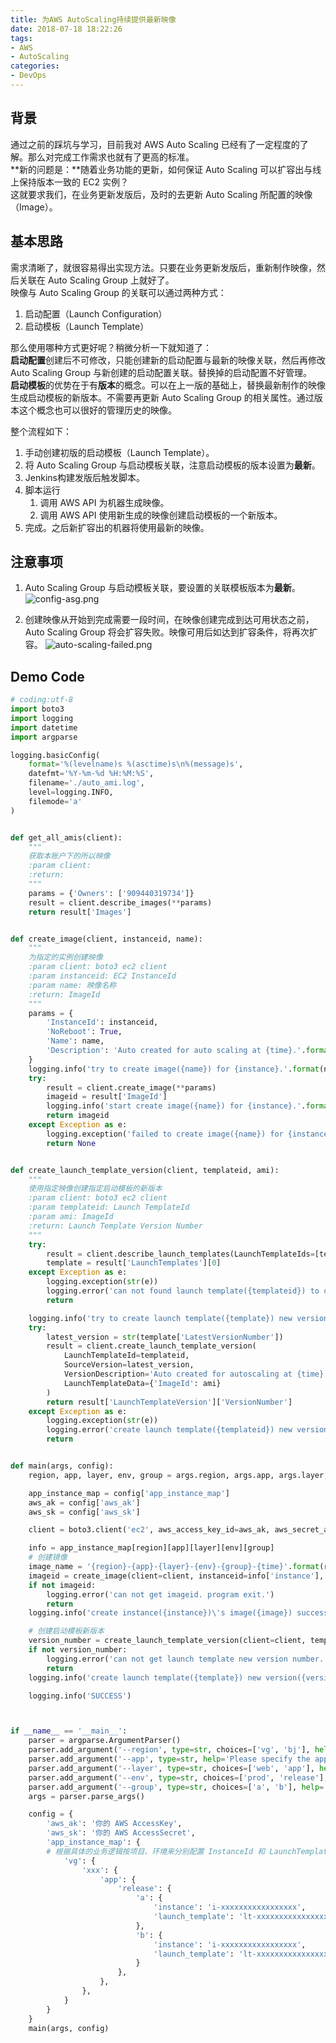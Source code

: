 ```yaml
---
title: 为AWS AutoScaling持续提供最新映像
date: 2018-07-18 18:22:26
tags:
- AWS
- AutoScaling
categories:
- DevOps
---
```


## 背景

通过之前的踩坑与学习，目前我对 AWS Auto Scaling 已经有了一定程度的了解。那么对完成工作需求也就有了更高的标准。  
**新的问题是：**随着业务功能的更新，如何保证 Auto Scaling 可以扩容出与线上保持版本一致的 EC2 实例？  
这就要求我们，在业务更新发版后，及时的去更新 Auto Scaling 所配置的映像（Image）。

<!--more-->

## 基本思路

需求清晰了，就很容易得出实现方法。只要在业务更新发版后，重新制作映像，然后关联在 Auto Scaling Group 上就好了。  
映像与 Auto Scaling Group 的关联可以通过两种方式：

1. 启动配置（Launch Configuration）
2. 启动模板（Launch Template）

那么使用哪种方式更好呢？稍微分析一下就知道了：  
**启动配置**创建后不可修改，只能创建新的启动配置与最新的映像关联，然后再修改 Auto Scaling Group 与新创建的启动配置关联。替换掉的启动配置不好管理。  
**启动模板**的优势在于有**版本**的概念。可以在上一版的基础上，替换最新制作的映像生成启动模板的新版本。不需要再更新 Auto Scaling Group 的相关属性。通过版本这个概念也可以很好的管理历史的映像。

整个流程如下：

1. 手动创建初版的启动模板（Launch Template）。
2. 将 Auto Scaling Group 与启动模板关联，注意启动模板的版本设置为**最新**。
3. Jenkins构建发版后触发脚本。
4. 脚本运行
    1. 调用 AWS API 为机器生成映像。
    2. 调用 AWS API 使用新生成的映像创建启动模板的一个新版本。
5. 完成。之后新扩容出的机器将使用最新的映像。


## 注意事项

1. Auto Scaling Group 与启动模板关联，要设置的关联模板版本为**最新**。
![config-asg.png](./config-asg.png)

2. 创建映像从开始到完成需要一段时间，在映像创建完成到达可用状态之前，Auto Scaling Group 将会扩容失败。映像可用后如达到扩容条件，将再次扩容。
![auto-scaling-failed.png](./auto-scaling-failed.png)


## Demo Code

```python
# coding:utf-8
import boto3
import logging
import datetime
import argparse

logging.basicConfig(
    format='%(levelname)s %(asctime)s\n%(message)s',
    datefmt='%Y-%m-%d %H:%M:%S',
    filename='./auto_ami.log',
    level=logging.INFO,
    filemode='a'
)


def get_all_amis(client):
    """
    获取本账户下的所以映像
    :param client:
    :return:
    """
    params = {'Owners': ['909440319734']}
    result = client.describe_images(**params)
    return result['Images']


def create_image(client, instanceid, name):
    """
    为指定的实例创建映像
    :param client: boto3 ec2 client
    :param instanceid: EC2 InstanceId
    :param name: 映像名称
    :return: ImageId
    """
    params = {
        'InstanceId': instanceid,
        'NoReboot': True,
        'Name': name,
        'Description': 'Auto created for auto scaling at {time}.'.format(time=datetime.datetime.now().strftime('%Y%m%d%H%M%S'))
    }
    logging.info('try to create image({name}) for {instance}.'.format(name=name, instance=instanceid))
    try:
        result = client.create_image(**params)
        imageid = result['ImageId']
        logging.info('start create image({name}) for {instance}.'.format(name=name, instance=instanceid))
        return imageid
    except Exception as e:
        logging.exception('failed to create image({name}) for {instance}.'.format(name=name, instance=instanceid))
        return None


def create_launch_template_version(client, templateid, ami):
    """
    使用指定映像创建指定启动模板的新版本
    :param client: boto3 ec2 client
    :param templateid: Launch TemplateId
    :param ami: ImageId
    :return: Launch Template Version Number
    """
    try:
        result = client.describe_launch_templates(LaunchTemplateIds=[templateid])
        template = result['LaunchTemplates'][0]
    except Exception as e:
        logging.exception(str(e))
        logging.error('can not found launch template({templateid}) to create new version with ami(imageid).'.format(templateid=templateid, imageid=ami))
        return

    logging.info('try to create launch template({template}) new version with image({image}).'.format(template=templateid, image=ami))
    try:
        latest_version = str(template['LatestVersionNumber'])
        result = client.create_launch_template_version(
            LaunchTemplateId=templateid,
            SourceVersion=latest_version,
            VersionDescription='Auto created for autoscaling at {time}'.format(time=datetime.datetime.now().strftime('%Y%m%d%H%M%S')),
            LaunchTemplateData={'ImageId': ami}
        )
        return result['LaunchTemplateVersion']['VersionNumber']
    except Exception as e:
        logging.exception(str(e))
        logging.error('create launch template({templateid}) new version with ami(imageid) failed.'.format(templateid=templateid, imageid=ami))
        return


def main(args, config):
    region, app, layer, env, group = args.region, args.app, args.layer, args.env, args.group

    app_instance_map = config['app_instance_map']
    aws_ak = config['aws_ak']
    aws_sk = config['aws_sk']

    client = boto3.client('ec2', aws_access_key_id=aws_ak, aws_secret_access_key=aws_sk, region_name='us-east-1')

    info = app_instance_map[region][app][layer][env][group]
    # 创建镜像
    image_name = '{region}-{app}-{layer}-{env}-{group}-{time}'.format(region=region, app=app, layer=layer, env=env, group=group, time=datetime.datetime.now().strftime('%Y%m%d%H%M%S'))
    imageid = create_image(client=client, instanceid=info['instance'], name=image_name)
    if not imageid:
        logging.error('can not get imageid. program exit.')
        return
    logging.info('create instance({instance})\'s image({image}) successfully.'.format(instance=info['instance'], image=imageid))

    # 创建启动模板新版本
    version_number = create_launch_template_version(client=client, templateid=info['launch_template'], ami=imageid)
    if not version_number:
        logging.error('can not get launch template new version number. program exit.')
        return
    logging.info('create launch template({template}) new version({version}) successfully.'.format(template=info['launch_template'], version=version_number))

    logging.info('SUCCESS')



if __name__ == '__main__':
    parser = argparse.ArgumentParser()
    parser.add_argument('--region', type=str, choices=['vg', 'bj'], help='Please specify the region')
    parser.add_argument('--app', type=str, help='Please specify the app')
    parser.add_argument('--layer', type=str, choices=['web', 'app'], help='Please specify the layer')
    parser.add_argument('--env', type=str, choices=['prod', 'release'], help='Please specify the env')
    parser.add_argument('--group', type=str, choices=['a', 'b'], help='Please specify the group')
    args = parser.parse_args()

    config = {
        'aws_ak': '你的 AWS AccessKey',
        'aws_sk': '你的 AWS AccessSecret',
        'app_instance_map': {
        # 根据具体的业务逻辑按项目、环境来分别配置 InstanceId 和 LaunchTemplateId
            'vg': {
                'xxx': {
                    'app': {
                        'release': {
                            'a': {
                                'instance': 'i-xxxxxxxxxxxxxxxxx',
                                'launch_template': 'lt-xxxxxxxxxxxxxxxxx'
                            },
                            'b': {
                                'instance': 'i-xxxxxxxxxxxxxxxxx',
                                'launch_template': 'lt-xxxxxxxxxxxxxxxxx'
                            }
                        },
                    },
                },
            }
        }
    }
    main(args, config)

```
